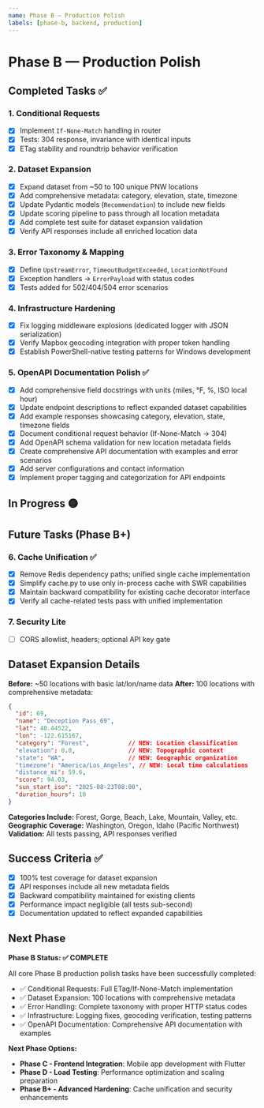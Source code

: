 ```yaml
---
name: Phase B — Production Polish
labels: [phase-b, backend, production]
---
```


# Phase B — Production Polish

## Completed Tasks ✅

### 1. Conditional Requests
- [x] Implement `If-None-Match` handling in router
- [x] Tests: 304 response, invariance with identical inputs
- [x] ETag stability and roundtrip behavior verification

### 2. Dataset Expansion
- [x] Expand dataset from ~50 to 100 unique PNW locations
- [x] Add comprehensive metadata: category, elevation, state, timezone
- [x] Update Pydantic models (`Recommendation`) to include new fields
- [x] Update scoring pipeline to pass through all location metadata
- [x] Add complete test suite for dataset expansion validation
- [x] Verify API responses include all enriched location data

### 3. Error Taxonomy & Mapping
- [x] Define `UpstreamError`, `TimeoutBudgetExceeded`, `LocationNotFound`
- [x] Exception handlers → `ErrorPayload` with status codes
- [x] Tests added for 502/404/504 error scenarios

### 4. Infrastructure Hardening
- [x] Fix logging middleware explosions (dedicated logger with JSON serialization)
- [x] Verify Mapbox geocoding integration with proper token handling
- [x] Establish PowerShell-native testing patterns for Windows development

### 5. OpenAPI Documentation Polish ✅
- [x] Add comprehensive field docstrings with units (miles, °F, %, ISO local hour)
- [x] Update endpoint descriptions to reflect expanded dataset capabilities
- [x] Add example responses showcasing category, elevation, state, timezone fields
- [x] Document conditional request behavior (If-None-Match → 304)
- [x] Add OpenAPI schema validation for new location metadata fields
- [x] Create comprehensive API documentation with examples and error scenarios
- [x] Add server configurations and contact information
- [x] Implement proper tagging and categorization for API endpoints

## In Progress 🟡

## Future Tasks (Phase B+)

### 6. Cache Unification ✅
- [x] Remove Redis dependency paths; unified single cache implementation
- [x] Simplify cache.py to use only in-process cache with SWR capabilities
- [x] Maintain backward compatibility for existing cache decorator interface
- [x] Verify all cache-related tests pass with unified implementation

### 7. Security Lite
- [ ] CORS allowlist, headers; optional API key gate

## Dataset Expansion Details

**Before:** ~50 locations with basic lat/lon/name data
**After:** 100 locations with comprehensive metadata:

```json
{
  "id": 69,
  "name": "Deception Pass_69",
  "lat": 48.44522,
  "lon": -122.615167,
  "category": "Forest",           // NEW: Location classification
  "elevation": 0.0,               // NEW: Topographic context  
  "state": "WA",                  // NEW: Geographic organization
  "timezone": "America/Los_Angeles", // NEW: Local time calculations
  "distance_mi": 59.6,
  "score": 94.03,
  "sun_start_iso": "2025-08-23T08:00",
  "duration_hours": 10
}
```

**Categories Include:** Forest, Gorge, Beach, Lake, Mountain, Valley, etc.
**Geographic Coverage:** Washington, Oregon, Idaho (Pacific Northwest)
**Validation:** All tests passing, API responses verified

## Success Criteria ✅

- [x] 100% test coverage for dataset expansion
- [x] API responses include all new metadata fields
- [x] Backward compatibility maintained for existing clients
- [x] Performance impact negligible (all tests sub-second)
- [x] Documentation updated to reflect expanded capabilities

## Next Phase

**Phase B Status: ✅ COMPLETE**

All core Phase B production polish tasks have been successfully completed:
- ✅ Conditional Requests: Full ETag/If-None-Match implementation
- ✅ Dataset Expansion: 100 locations with comprehensive metadata  
- ✅ Error Handling: Complete taxonomy with proper HTTP status codes
- ✅ Infrastructure: Logging fixes, geocoding verification, testing patterns
- ✅ OpenAPI Documentation: Comprehensive API documentation with examples

**Next Phase Options:**
- **Phase C - Frontend Integration**: Mobile app development with Flutter
- **Phase D - Load Testing**: Performance optimization and scaling preparation  
- **Phase B+ - Advanced Hardening**: Cache unification and security enhancements
